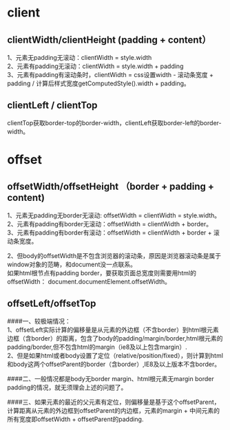 
# client
## clientWidth/clientHeight  (padding + content）
1、元素无padding无滚动：clientWidth = style.width  
2、元素有padding无滚动：clientWidth = style.width + padding  
3、元素有padding有滚动条时，clientWidth = css设置width - 滚动条宽度 + padding / 计算后样式宽度getComputedStyle().width + padding。

## clientLeft / clientTop
clientTop获取border-top的border-width，clientLeft获取border-left的border-width。


# offset

## offsetWidth/offsetHeight （border + padding + content)
1、元素无padding无border无滚动: offsetWidth = clientWidth = style.width。  
2、元素有padding有border无滚动：offsetWidth = clientWidth + border。  
3、元素有padding有border有滚动：offsetWidth = clientWidth + border + 滚动条宽度。  

2、但body的offsetWidth是不包含浏览器的滚动条，原因是浏览器滚动条是属于window对象的范畴，和document没一点联系。  
如果html根节点有padding border，要获取页面总宽度则需要用html的offsetWidth： document.documentElement.offsetWidth。

## offsetLeft/offsetTop
####一、较极端情况：  
  1、offsetLeft实际计算的偏移量是从元素的外边框（不含border）到html根元素边框（含border）的距离，包含了body的padding/margin/border,html根元素的padding/border,但不包含html的margin（ie8及以上包含margin）.  
2、但是如果html或者body设置了定位（relative/position/fixed），则计算到html和body这两个offsetParent的border（含border）,IE8及以上版本不含border。  

####二、一般情况都是body无border margin、html根元素无margin border padding的情况，就无须理会上述的问题了。  

####三、如果元素的最近的父元素有定位，则偏移量是基于这个offsetParent，计算距离从元素的外边框到offsetParent的内边框，元素的margin + 中间元素的所有宽度即offsetWidth + offsetParent的padding.
